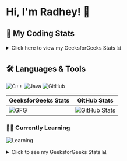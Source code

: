 # Hi, I'm Radhey! 👋

## 🚀 My Coding Stats

<details>
  <summary>Click here to view my GeeksforGeeks Stats 📊</summary>

  ![GeeksforGeeks Stats](https://geeks-for-geeks-stats-api.vercel.app/?userName=radheyshayam2005)
  
  *Keep coding, keep growing!* 💪
</details>

## 🛠️ Languages & Tools

![C++](https://img.shields.io/badge/Language-C++-00599C?style=flat-square&logo=c%2B%2B)
![Java](https://img.shields.io/badge/Language-Java-007396?style=flat-square&logo=java)
![GitHub](https://img.shields.io/badge/GitHub-100000?style=flat-square&logo=github&logoColor=white)

| GeeksforGeeks Stats | GitHub Stats |
|---------------------|--------------|
| ![GFG](https://geeks-for-geeks-stats-api.vercel.app/?userName=radheyshayam2005) | ![GitHub Stats](https://github-readme-stats.vercel.app/api?username=yourgithubusername&show_icons=true&theme=radical) |
### 👨‍💻 Currently Learning

![Learning](https://media.giphy.com/media/3o7aD4zA5wNVCxyE4Y/giphy.gif)
<details>
  <summary>Click to see my GeeksforGeeks Stats 📊</summary>

  ![GeeksforGeeks Stats](https://geeks-for-geeks-stats-api.vercel.app/?userName=radheyshayam2005)

</details>
